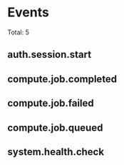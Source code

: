 # Events

Total: 5

## auth.session.start

## compute.job.completed

## compute.job.failed

## compute.job.queued

## system.health.check
